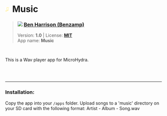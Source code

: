 <!---
This file is generated from the "details.yml" file. (Any changes here will be overwritten)
--->
# <img src="../../images/icons/Music.png" width="16"> Music
> ### <img src="https://github.com/Benzamp.png?size=26" width="13"> **[Ben Harrison (Benzamp)](https://github.com/Benzamp)**  
> Version: **1.0** | License: **[MIT](https://github.com/echo-lalia/MicroHydra-Apps/blob/main/LICENSE)**  
> App name: **Music**
<br/>

This is a Wav player app for MicroHydra.


<br/><br/>

-----
### Installation:
Copy the app into your `/apps` folder. Upload songs to a 'music' directory on your SD card with the following format: Artist - Album - Song.wav


